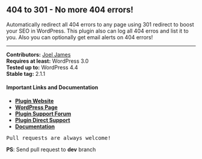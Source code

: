 <h2>404 to 301 - No more 404 errors!</h2>

Automatically redirect all 404 errors to any page using 301 redirect to boost your SEO in WordPress. This plugin also can log all 404 erros and list it to you. Also you can optionally get email alerts on 404 errors!

<hr/>

<strong>Contributors:</strong> <a href="https://github.com/joel-james/">Joel James</a><br/>
<strong>Requires at least:</strong> WordPress 3.0<br/>
<strong>Tested up to:</strong> WordPress 4.4<br/>
<strong>Stable tag:</strong> 2.1.1<br/>

<h4>Important Links and Documentation</h4>

<ul>
<li><a href="https://iscode.co/products/404-to-301/"><strong>Plugin Website</strong></a></li>
<li><a href="https://wordpress.org/plugins/404-to-301/"><strong>WordPress Page</strong></a></li>
<li><a href="https://wordpress.org/support/plugin/404-to-301/"><strong>Plugin Support Forum</strong></a></li>
<li><a href="https://iscode.co/support/"><strong>Plugin Direct Support</strong></a></li>
<li><a href="https://iscode.co/docs/category/404-to-301/"><strong>Documentation</strong></a></li>
</ul>


<pre>Pull requests are always welcome!</pre>

<strong>PS</strong>: Send pull request to <strong>dev</strong> branch

